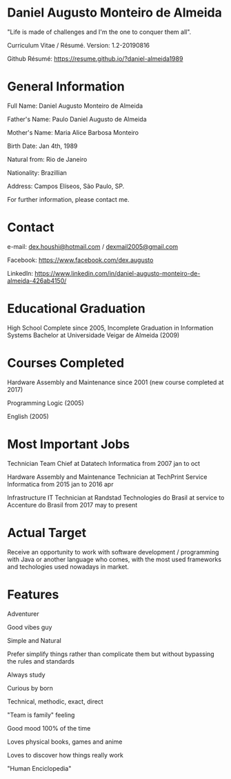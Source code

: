 # Daniel Augusto Monteiro de Almeida

"Life is made of challenges and I'm the one to conquer them all".

Curriculum Vitae / Résumé. Version: 1.2-20190816

Github Résumé: https://resume.github.io/?daniel-almeida1989


# General Information

Full Name: Daniel Augusto Monteiro de Almeida

Father's Name: Paulo Daniel Augusto de Almeida

Mother's Name: Maria Alice Barbosa Monteiro

Birth Date: Jan 4th, 1989

Natural from: Rio de Janeiro

Nationality: Brazillian


Address: Campos Elíseos, São Paulo, SP.

For further information, please contact me.


# Contact

e-mail: dex.houshi@hotmail.com / dexmail2005@gmail.com

Facebook: https://www.facebook.com/dex.augusto

LinkedIn: https://www.linkedin.com/in/daniel-augusto-monteiro-de-almeida-426ab4150/


# Educational Graduation

High School Complete since 2005, Incomplete Graduation in Information Systems Bachelor at Universidade Veigar de Almeida (2009)


# Courses Completed

Hardware Assembly and Maintenance since 2001 (new course completed at 2017)

Programming Logic (2005)

English (2005)


# Most Important Jobs

Technician Team Chief at Datatech Informatica from 2007 jan to oct

Hardware Assembly and Maintenance Technician at TechPrint Service Informatica from 2015 jan to 2016 apr

Infrastructure IT Technician at Randstad Technologies do Brasil at service to Accenture do Brasil from 2017 may to present


# Actual Target

Receive an opportunity to work with software development / programming with Java or another language who comes, with the most
used frameworks and techologies used nowadays in market.


# Features

Adventurer

Good vibes guy

Simple and Natural

Prefer simplify things rather than complicate them but without bypassing the rules and standards

Always study

Curious by born

Technical, methodic, exact, direct

"Team is family" feeling

Good mood 100% of the time

Loves physical books, games and anime

Loves to discover how things really work

"Human Enciclopedia"

